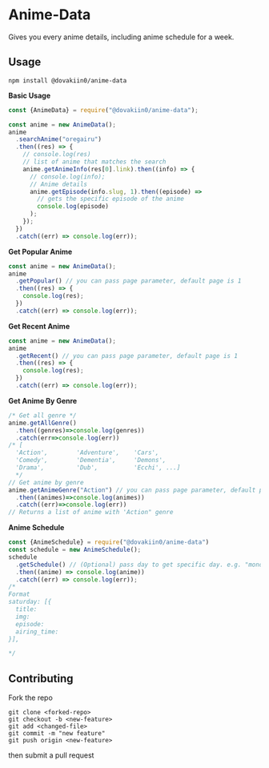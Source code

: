 # Anime-Data
Gives you every anime details, including anime schedule for a week.

## Usage  
```npm install @dovakiin0/anime-data```

**Basic Usage**
```js
const {AnimeData} = require("@dovakiin0/anime-data");

const anime = new AnimeData();
anime
  .searchAnime("oregairu")
  .then((res) => {
    // console.log(res)
    // list of anime that matches the search
    anime.getAnimeInfo(res[0].link).then((info) => {
      // console.log(info);
      // Anime details
      anime.getEpisode(info.slug, 1).then((episode) =>
        // gets the specific episode of the anime
        console.log(episode)
      );
    });
  })
  .catch((err) => console.log(err));
```

**Get Popular Anime**
```js
const anime = new AnimeData();
anime
  .getPopular() // you can pass page parameter, default page is 1
  .then((res) => {
    console.log(res);
  })
  .catch((err) => console.log(err));

```

**Get Recent Anime**
```js
const anime = new AnimeData();
anime
  .getRecent() // you can pass page parameter, default page is 1
  .then((res) => {
    console.log(res);
  })
  .catch((err) => console.log(err));
```

**Get Anime By Genre**
```js
/* Get all genre */
anime.getAllGenre()
  .then((genres)=>console.log(genres))
  .catch(err=>console.log(err))
/* [
  'Action',        'Adventure',    'Cars',
  'Comedy',        'Dementia',     'Demons',
  'Drama',         'Dub',          'Ecchi', ...]
  */
// Get anime by genre
anime.getAnimeGenre("Action") // you can pass page parameter, default page is 1
  .then((animes)=>console.log(animes))
  .catch((err)=>console.log(err))
// Returns a list of anime with 'Action" genre
```

**Anime Schedule**
```js
const {AnimeSchedule} = require("@dovakiin0/anime-data")
const schedule = new AnimeSchedule();
schedule
  .getSchedule() // (Optional) pass day to get specific day. e.g. "monday", "tuesday"
  .then((anime) => console.log(anime))
  .catch((err) => console.log(err));
/*
Format
saturday: [{
  title: 
  img: 
  episode: 
  airing_time: 
}],

*/
```

## Contributing
Fork the repo
```
git clone <forked-repo>
git checkout -b <new-feature>
git add <changed-file>
git commit -m "new feature"
git push origin <new-feature>
```
then submit a pull request